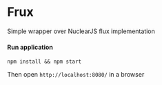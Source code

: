 # Frux
Simple wrapper over NuclearJS flux implementation

#### Run application
```
npm install && npm start
```

Then open `http://localhost:8080/` in a browser
